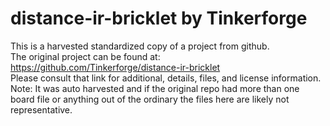 
# distance-ir-bricklet by Tinkerforge  
This is a harvested standardized copy of a project from github.  
The original project can be found at:  
https://github.com/Tinkerforge/distance-ir-bricklet  
Please consult that link for additional, details, files, and license information.  
Note: It was auto harvested and if the original repo had more than one board file or anything out of the ordinary the files here are likely not representative.  
    